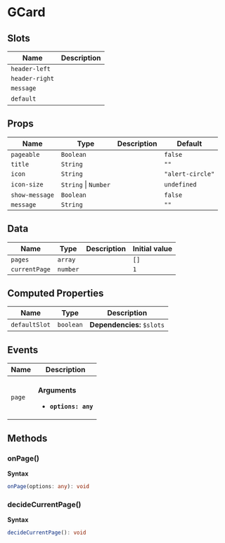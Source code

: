 # GCard

## Slots

| Name           | Description |
| -------------- | ----------- |
| `header-left`  |             |
| `header-right` |             |
| `message`      |             |
| `default`      | &nbsp;      |

## Props

| Name           | Type                     | Description | Default          |
| -------------- | ------------------------ | ----------- | ---------------- |
| `pageable`     | `Boolean`                |             | `false`          |
| `title`        | `String`                 |             | `""`             |
| `icon`         | `String`                 |             | `"alert-circle"` |
| `icon-size`    | `String` &#124; `Number` |             | `undefined`      |
| `show-message` | `Boolean`                |             | `false`          |
| `message`      | `String`                 |             | `""`             |

## Data

| Name          | Type     | Description | Initial value |
| ------------- | -------- | ----------- | ------------- |
| `pages`       | `array`  |             | `[]`          |
| `currentPage` | `number` |             | `1`           |

## Computed Properties

| Name          | Type      | Description                |
| ------------- | --------- | -------------------------- |
| `defaultSlot` | `boolean` | **Dependencies:** `$slots` |

## Events

| Name   | Description                                                 |
| ------ | ----------------------------------------------------------- |
| `page` | <br/>**Arguments**<br/><ul><li>**`options: any`**</li></ul> |

## Methods

### onPage()

**Syntax**

```typescript
onPage(options: any): void
```

### decideCurrentPage()

**Syntax**

```typescript
decideCurrentPage(): void
```

